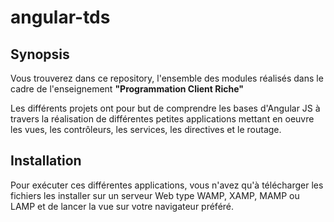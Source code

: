 # angular-tds

## Synopsis

Vous trouverez dans ce repository, l'ensemble des modules réalisés dans le cadre de l'enseignement **"Programmation Client Riche"**

Les différents projets ont pour but de comprendre les bases d'Angular JS à travers la réalisation de différentes petites applications mettant
en oeuvre les vues, les contrôleurs, les services, les directives et le routage.

## Installation

Pour exécuter ces différentes applications, vous n'avez qu'à télécharger les fichiers les installer sur un serveur Web type WAMP, XAMP, MAMP ou LAMP
et de lancer la vue sur votre navigateur préféré.
